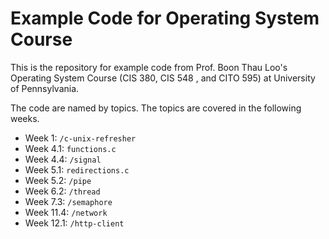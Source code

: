# Example Code for Operating System Course

This is the repository for example code from Prof. Boon Thau Loo's Operating System Course (CIS 380, CIS 548 , and CITO 595) at University of Pennsylvania.

The code are named by topics. The topics are covered in the following weeks.

- Week 1: `/c-unix-refresher`
- Week 4.1: `functions.c`
- Week 4.4: `/signal`
- Week 5.1: `redirections.c`
- Week 5.2: `/pipe`
- Week 6.2: `/thread`
- Week 7.3: `/semaphore`
- Week 11.4: `/network`
- Week 12.1: `/http-client`

